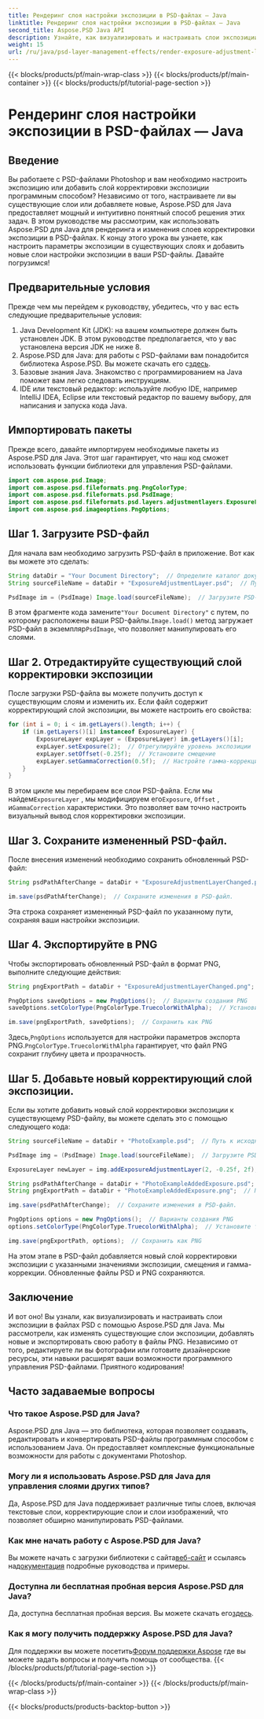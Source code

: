 ```yaml
---
title: Рендеринг слоя настройки экспозиции в PSD-файлах — Java
linktitle: Рендеринг слоя настройки экспозиции в PSD-файлах — Java
second_title: Aspose.PSD Java API
description: Узнайте, как визуализировать и настраивать слои экспозиции в файлах PSD с помощью Aspose.PSD для Java. Пошаговое руководство с примерами кода для изменения и добавления слоев экспозиции.
weight: 15
url: /ru/java/psd-layer-management-effects/render-exposure-adjustment-layer-psd/
---
```


{{< blocks/products/pf/main-wrap-class >}}
{{< blocks/products/pf/main-container >}}
{{< blocks/products/pf/tutorial-page-section >}}

# Рендеринг слоя настройки экспозиции в PSD-файлах — Java

## Введение

Вы работаете с PSD-файлами Photoshop и вам необходимо настроить экспозицию или добавить слой корректировки экспозиции программным способом? Независимо от того, настраиваете ли вы существующие слои или добавляете новые, Aspose.PSD для Java предоставляет мощный и интуитивно понятный способ решения этих задач. В этом руководстве мы рассмотрим, как использовать Aspose.PSD для Java для рендеринга и изменения слоев корректировки экспозиции в PSD-файлах. К концу этого урока вы узнаете, как настроить параметры экспозиции в существующих слоях и добавить новые слои настройки экспозиции в ваши PSD-файлы. Давайте погрузимся!

## Предварительные условия

Прежде чем мы перейдем к руководству, убедитесь, что у вас есть следующие предварительные условия:

1. Java Development Kit (JDK): на вашем компьютере должен быть установлен JDK. В этом руководстве предполагается, что у вас установлена версия JDK не ниже 8.
2.  Aspose.PSD для Java: для работы с PSD-файлами вам понадобится библиотека Aspose.PSD. Вы можете скачать его с[здесь](https://releases.aspose.com/psd/java/).
3. Базовые знания Java. Знакомство с программированием на Java поможет вам легко следовать инструкциям.
4. IDE или текстовый редактор: используйте любую IDE, например IntelliJ IDEA, Eclipse или текстовый редактор по вашему выбору, для написания и запуска кода Java.

## Импортировать пакеты

Прежде всего, давайте импортируем необходимые пакеты из Aspose.PSD для Java. Этот шаг гарантирует, что наш код сможет использовать функции библиотеки для управления PSD-файлами.

```java
import com.aspose.psd.Image;
import com.aspose.psd.fileformats.png.PngColorType;
import com.aspose.psd.fileformats.psd.PsdImage;
import com.aspose.psd.fileformats.psd.layers.adjustmentlayers.ExposureLayer;
import com.aspose.psd.imageoptions.PngOptions;
```

## Шаг 1. Загрузите PSD-файл

Для начала вам необходимо загрузить PSD-файл в приложение. Вот как вы можете это сделать:

```java
String dataDir = "Your Document Directory";  // Определите каталог документов
String sourceFileName = dataDir + "ExposureAdjustmentLayer.psd";  // Путь к исходному PSD-файлу

PsdImage im = (PsdImage) Image.load(sourceFileName);  // Загрузите PSD-файл
```

 В этом фрагменте кода замените`"Your Document Directory"` с путем, по которому расположены ваши PSD-файлы.`Image.load()` метод загружает PSD-файл в экземпляр`PsdImage`, что позволяет манипулировать его слоями.

## Шаг 2. Отредактируйте существующий слой корректировки экспозиции

После загрузки PSD-файла вы можете получить доступ к существующим слоям и изменить их. Если файл содержит корректирующий слой экспозиции, вы можете настроить его свойства:

```java
for (int i = 0; i < im.getLayers().length; i++) {
    if (im.getLayers()[i] instanceof ExposureLayer) {
        ExposureLayer expLayer = (ExposureLayer) im.getLayers()[i];
        expLayer.setExposure(2);  // Отрегулируйте уровень экспозиции
        expLayer.setOffset(-0.25f);  // Установите смещение
        expLayer.setGammaCorrection(0.5f);  // Настройте гамма-коррекцию
    }
}
```

В этом цикле мы перебираем все слои PSD-файла. Если мы найдем`ExposureLayer` , мы модифицируем его`Exposure`, `Offset` , и`GammaCorrection` характеристики. Это позволяет вам точно настроить визуальный вывод слоя корректировки экспозиции.

## Шаг 3. Сохраните измененный PSD-файл.

После внесения изменений необходимо сохранить обновленный PSD-файл:

```java
String psdPathAfterChange = dataDir + "ExposureAdjustmentLayerChanged.psd";  // Путь для сохранения измененного PSD-файла

im.save(psdPathAfterChange);  // Сохраните изменения в PSD-файл.
```

Эта строка сохраняет измененный PSD-файл по указанному пути, сохраняя ваши настройки экспозиции.

## Шаг 4. Экспортируйте в PNG

Чтобы экспортировать обновленный PSD-файл в формат PNG, выполните следующие действия:

```java
String pngExportPath = dataDir + "ExposureAdjustmentLayerChanged.png";  // Путь для сохранения файла PNG

PngOptions saveOptions = new PngOptions();  // Варианты создания PNG
saveOptions.setColorType(PngColorType.TruecolorWithAlpha);  // Установите тип цвета Truecolor с альфа-каналом.

im.save(pngExportPath, saveOptions);  // Сохранить как PNG
```

 Здесь,`PngOptions` используется для настройки параметров экспорта PNG.`PngColorType.TruecolorWithAlpha` гарантирует, что файл PNG сохранит глубину цвета и прозрачность.

## Шаг 5. Добавьте новый корректирующий слой экспозиции.

Если вы хотите добавить новый слой корректировки экспозиции к существующему PSD-файлу, вы можете сделать это с помощью следующего кода:

```java
String sourceFileName = dataDir + "PhotoExample.psd";  // Путь к исходному PSD-файлу

PsdImage img = (PsdImage) Image.load(sourceFileName);  // Загрузите PSD-файл

ExposureLayer newLayer = img.addExposureAdjustmentLayer(2, -0.25f, 2f);  // Добавьте новый слой корректировки экспозиции

String psdPathAfterChange = dataDir + "PhotoExampleAddedExposure.psd";  // Путь для сохранения измененного PSD-файла
String pngExportPath = dataDir + "PhotoExampleAddedExposure.png";  // Путь для сохранения файла PNG

img.save(psdPathAfterChange);  // Сохраните изменения в PSD-файл.

PngOptions options = new PngOptions();  // Варианты создания PNG
options.setColorType(PngColorType.TruecolorWithAlpha);  // Установите тип цвета Truecolor с альфа-каналом.

img.save(pngExportPath, options);  // Сохранить как PNG
```

На этом этапе в PSD-файл добавляется новый слой корректировки экспозиции с указанными значениями экспозиции, смещения и гамма-коррекции. Обновленные файлы PSD и PNG сохраняются.

## Заключение

И вот оно! Вы узнали, как визуализировать и настраивать слои экспозиции в файлах PSD с помощью Aspose.PSD для Java. Мы рассмотрели, как изменять существующие слои экспозиции, добавлять новые и экспортировать свою работу в файлы PNG. Независимо от того, редактируете ли вы фотографии или готовите дизайнерские ресурсы, эти навыки расширят ваши возможности программного управления PSD-файлами. Приятного кодирования!

## Часто задаваемые вопросы

### Что такое Aspose.PSD для Java?

Aspose.PSD для Java — это библиотека, которая позволяет создавать, редактировать и конвертировать PSD-файлы программным способом с использованием Java. Он предоставляет комплексные функциональные возможности для работы с документами Photoshop.

### Могу ли я использовать Aspose.PSD для Java для управления слоями других типов?

Да, Aspose.PSD для Java поддерживает различные типы слоев, включая текстовые слои, корректирующие слои и слои изображений, что позволяет обширно манипулировать PSD-файлами.

### Как мне начать работу с Aspose.PSD для Java?

 Вы можете начать с загрузки библиотеки с сайта[веб-сайт](https://releases.aspose.com/psd/java/) и ссылаясь на[документация](https://reference.aspose.com/psd/java/) подробные руководства и примеры.

### Доступна ли бесплатная пробная версия Aspose.PSD для Java?

 Да, доступна бесплатная пробная версия. Вы можете скачать его[здесь](https://releases.aspose.com/).

### Как я могу получить поддержку Aspose.PSD для Java?

 Для поддержки вы можете посетить[Форум поддержки Aspose](https://forum.aspose.com/c/psd/34) где вы можете задать вопросы и получить помощь от сообщества.
{{< /blocks/products/pf/tutorial-page-section >}}

{{< /blocks/products/pf/main-container >}}
{{< /blocks/products/pf/main-wrap-class >}}

{{< blocks/products/products-backtop-button >}}
